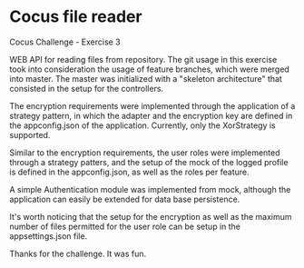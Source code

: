 # Cocus file reader
Cocus Challenge - Exercise 3

WEB API for reading files from repository. The git usage in this exercise took into consideration the usage of feature branches, which were merged into master. The master was initialized with a "skeleton architecture" that consisted in the setup for the controllers. 

The encryption requirements were implemented through the application of a strategy pattern, in which the adapter and the encryption key are defined in the appconfig.json of the application. Currently, only the XorStrategy is supported. 

Similar to the encryption requirements, the user roles were implemented through a strategy patters, and the setup of the mock of the logged profile is defined in the appconfig.json, as well as the roles per feature. 

A simple Authentication module was implemented from mock, although the application can easily be extended for data base persistence. 

It's worth noticing that the setup for the encryption as well as the maximum number of files permitted for the user role can be setup in the appsettings.json file. 

Thanks for the challenge. It was fun. 

